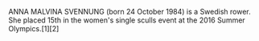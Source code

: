 ANNA MALVINA SVENNUNG (born 24 October 1984) is a Swedish rower. She placed 15th in the women's single sculls event at the 2016 Summer Olympics.[1][2]
